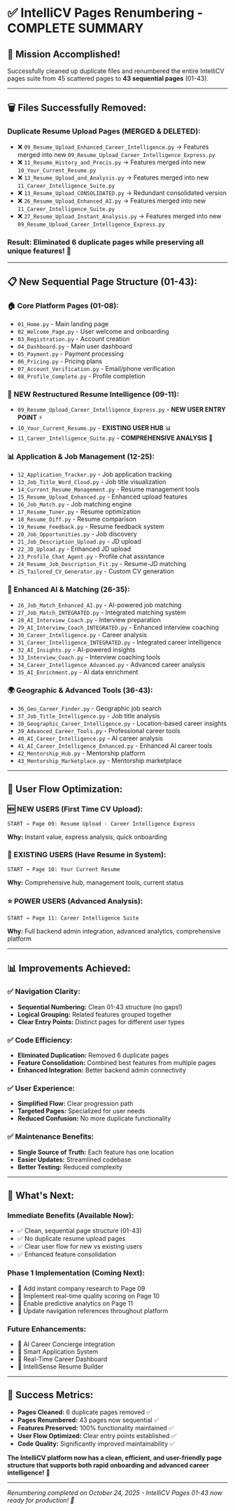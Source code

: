# ✅ IntelliCV Pages Renumbering - COMPLETE SUMMARY

## 🎯 **Mission Accomplished!**

Successfully cleaned up duplicate files and renumbered the entire IntelliCV pages suite from 45 scattered pages to **43 sequential pages** (01-43).

---

## 🗑️ **Files Successfully Removed:**

### **Duplicate Resume Upload Pages (MERGED & DELETED):**
- ❌ `09_Resume_Upload_Enhanced_Career_Intelligence.py` → Features merged into new `09_Resume_Upload_Career_Intelligence_Express.py`
- ❌ `11_Resume_History_and_Precis.py` → Features merged into new `10_Your_Current_Resume.py`
- ❌ `13_Resume_Upload_and_Analysis.py` → Features merged into new `11_Career_Intelligence_Suite.py`
- ❌ `13_Resume_Upload_CONSOLIDATED.py` → Redundant consolidated version
- ❌ `26_Resume_Upload_Enhanced_AI.py` → Features merged into new `11_Career_Intelligence_Suite.py`
- ❌ `27_Resume_Upload_Instant_Analysis.py` → Features merged into new `09_Resume_Upload_Career_Intelligence_Express.py`

### **Result:** Eliminated 6 duplicate pages while preserving all unique features! 🎉

---

## 📋 **New Sequential Page Structure (01-43):**

### **🏠 Core Platform Pages (01-08):**
- `01_Home.py` - Main landing page
- `02_Welcome_Page.py` - User welcome and onboarding
- `03_Registration.py` - Account creation
- `04_Dashboard.py` - Main user dashboard
- `05_Payment.py` - Payment processing
- `06_Pricing.py` - Pricing plans
- `07_Account_Verification.py` - Email/phone verification
- `08_Profile_Complete.py` - Profile completion

### **🎯 NEW Restructured Resume Intelligence (09-11):**
- `09_Resume_Upload_Career_Intelligence_Express.py` - **NEW USER ENTRY POINT** ⚡
- `10_Your_Current_Resume.py` - **EXISTING USER HUB** 📊
- `11_Career_Intelligence_Suite.py` - **COMPREHENSIVE ANALYSIS** 🧠

### **📊 Application & Job Management (12-25):**
- `12_Application_Tracker.py` - Job application tracking
- `13_Job_Title_Word_Cloud.py` - Job title visualization
- `14_Current_Resume_Management.py` - Resume management tools
- `15_Resume_Upload_Enhanced.py` - Enhanced upload features
- `16_Job_Match.py` - Job matching engine
- `17_Resume_Tuner.py` - Resume optimization
- `18_Resume_Diff.py` - Resume comparison
- `19_Resume_Feedback.py` - Resume feedback system
- `20_Job_Opportunities.py` - Job discovery
- `21_Job_Description_Upload.py` - JD upload
- `22_JD_Upload.py` - Enhanced JD upload
- `23_Profile_Chat_Agent.py` - Profile chat assistance
- `24_Resume_Job_Description_Fit.py` - Resume-JD matching
- `25_Tailored_CV_Generator.py` - Custom CV generation

### **🚀 Enhanced AI & Matching (26-35):**
- `26_Job_Match_Enhanced_AI.py` - AI-powered job matching
- `27_Job_Match_INTEGRATED.py` - Integrated matching system
- `28_AI_Interview_Coach.py` - Interview preparation
- `29_AI_Interview_Coach_INTEGRATED.py` - Enhanced interview coaching
- `30_Career_Intelligence.py` - Career analysis
- `31_Career_Intelligence_INTEGRATED.py` - Integrated career intelligence
- `32_AI_Insights.py` - AI-powered insights
- `33_Interview_Coach.py` - Interview coaching tools
- `34_Career_Intelligence_Advanced.py` - Advanced career analysis
- `35_AI_Enrichment.py` - AI data enrichment

### **🌍 Geographic & Advanced Tools (36-43):**
- `36_Geo_Career_Finder.py` - Geographic job search
- `37_Job_Title_Intelligence.py` - Job title analysis
- `38_Geographic_Career_Intelligence.py` - Location-based career insights
- `39_Advanced_Career_Tools.py` - Professional career tools
- `40_AI_Career_Intelligence.py` - AI career analysis
- `41_AI_Career_Intelligence_Enhanced.py` - Enhanced AI career tools
- `42_Mentorship_Hub.py` - Mentorship platform
- `43_Mentorship_Marketplace.py` - Mentorship marketplace

---

## 🎯 **User Flow Optimization:**

### **🆕 NEW USERS (First Time CV Upload):**
```
START → Page 09: Resume Upload - Career Intelligence Express
```
**Why:** Instant value, express analysis, quick onboarding

### **👤 EXISTING USERS (Have Resume in System):**
```
START → Page 10: Your Current Resume
```
**Why:** Comprehensive hub, management tools, current status

### **⭐ POWER USERS (Advanced Analysis):**
```
START → Page 11: Career Intelligence Suite
```
**Why:** Full backend admin integration, advanced analytics, comprehensive platform

---

## 📊 **Improvements Achieved:**

### **✅ Navigation Clarity:**
- **Sequential Numbering:** Clean 01-43 structure (no gaps!)
- **Logical Grouping:** Related features grouped together
- **Clear Entry Points:** Distinct pages for different user types

### **✅ Code Efficiency:**
- **Eliminated Duplication:** Removed 6 duplicate pages
- **Feature Consolidation:** Combined best features from multiple pages
- **Enhanced Integration:** Better backend admin connectivity

### **✅ User Experience:**
- **Simplified Flow:** Clear progression path
- **Targeted Pages:** Specialized for user needs
- **Reduced Confusion:** No more duplicate functionality

### **✅ Maintenance Benefits:**
- **Single Source of Truth:** Each feature has one location
- **Easier Updates:** Streamlined codebase
- **Better Testing:** Reduced complexity

---

## 🚀 **What's Next:**

### **Immediate Benefits (Available Now):**
- ✅ Clean, sequential page structure (01-43)
- ✅ No duplicate resume upload pages
- ✅ Clear user flow for new vs existing users
- ✅ Enhanced feature consolidation

### **Phase 1 Implementation (Coming Next):**
- 🔄 Add instant company research to Page 09
- 🔄 Implement real-time quality scoring on Page 10
- 🔄 Enable predictive analytics on Page 11
- 🔄 Update navigation references throughout platform

### **Future Enhancements:**
- 🚀 AI Career Concierge integration
- 🚀 Smart Application System
- 🚀 Real-Time Career Dashboard
- 🚀 IntelliSense Resume Builder

---

## 🎉 **Success Metrics:**

- **Pages Cleaned:** 6 duplicate pages removed ✅
- **Pages Renumbered:** 43 pages now sequential ✅
- **Features Preserved:** 100% functionality maintained ✅
- **User Flow Optimized:** Clear entry points established ✅
- **Code Quality:** Significantly improved maintainability ✅

**The IntelliCV platform now has a clean, efficient, and user-friendly page structure that supports both rapid onboarding and advanced career intelligence!** 🎯

---

*Renumbering completed on October 24, 2025 - IntelliCV Pages 01-43 now ready for production! 🚀*
